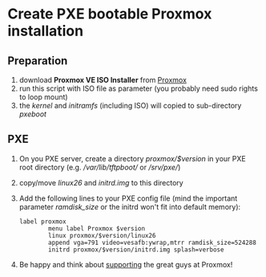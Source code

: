 # Create PXE bootable Proxmox installation

## Preparation

1. download **Proxmox VE ISO Installer** from [Proxmox](http://proxmox.com/downloads)
2. run this script with ISO file as parameter (you probably need sudo rights to loop mount)
3. the *kernel* and *initramfs* (including ISO) will copied to sub-directory *pxeboot*

## PXE

1. On you PXE server, create a directory *proxmox/$version* in your PXE root directory (e.g. */var/lib/tftpboot/* or */srv/pxe/*)
2. copy/move *linux26* and *initrd.img* to this directory
3. Add the following lines to your PXE config file (mind the important parameter *ramdisk_size* or the initrd won't fit into default memory):

    ```
    label proxmox
            menu label Proxmox $version
            linux proxmox/$version/linux26
            append vga=791 video=vesafb:ywrap,mtrr ramdisk_size=524288
            initrd proxmox/$version/initrd.img splash=verbose
    ```

4. Be happy and think about [supporting](http://proxmox.com/proxmox-ve/support) the great guys at Proxmox!
